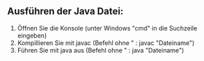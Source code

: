 ## Ausführen der Java Datei:
1. Öffnen Sie die Konsole (unter Windows "cmd" in die Suchzeile eingeben)
2. Kompillieren Sie mit javac (Befehl ohne " : javac "Dateiname")
3. Führen Sie mit java aus (Befehl ohne " : java "Dateiname")